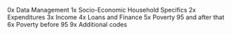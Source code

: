 ﻿0x Data Management
1x Socio-Economic Household Specifics
2x Expenditures
3x Income
4x Loans and Finance
5x Poverty 95 and after that
6x Poverty before 95
9x Additional codes